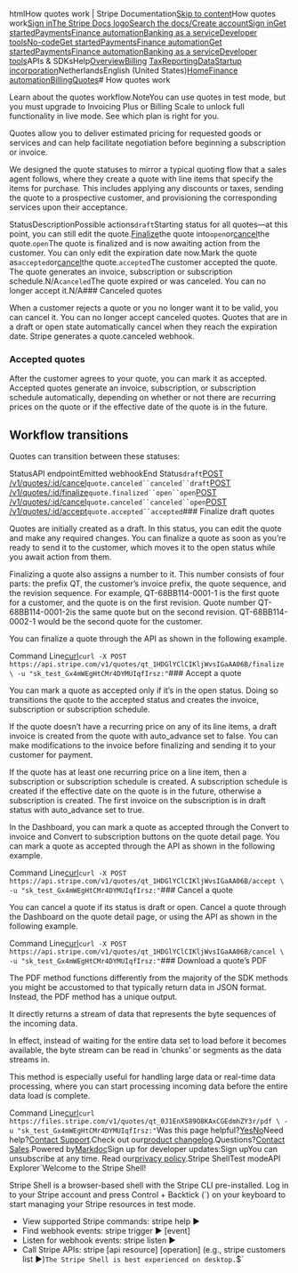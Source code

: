 htmlHow quotes work | Stripe Documentation[Skip to content](#main-content)How quotes work[Sign in](https://dashboard.stripe.com/login?redirect=https%3A%2F%2Fdocs.stripe.com%2Fquotes%2Foverview)[The Stripe Docs logo](/)[Search the docs/](#)[Create account](https://dashboard.stripe.com/register/invoicing)[Sign in](https://dashboard.stripe.com/login?redirect=https%3A%2F%2Fdocs.stripe.com%2Fquotes%2Foverview)[Get started](/get-started)[Payments](/payments)[Finance automation](/finance-automation)[Banking as a service](/financial-services)[Developer tools](/development)[No-code](/no-code)[Get started](/get-started)[Payments](/payments)[Finance automation](/finance-automation)[](#)[Get started](/get-started)[Payments](/payments)[Finance automation](/finance-automation)[Banking as a service](/financial-services)[Developer tools](/development)[](#)APIs & SDKsHelp[Overview](/docs/finance-automation)[Billing](#)
[Tax](#)[Reporting](#)[Data](#)[Startup incorporation](#)NetherlandsEnglish (United States)[](#)[](#)[Home](/docs)[Finance automation](/docs/finance-automation)[Billing](/docs/billing)[Quotes](/docs/quotes)# How quotes work

Learn about the quotes workflow.NoteYou can use quotes in test mode, but you must upgrade to Invoicing Plus or Billing Scale to unlock full functionality in live mode. See which plan is right for you.

​​Quotes allow you to deliver estimated pricing for requested goods or services and can help facilitate negotiation before beginning a subscription or invoice.

​​We designed the quote statuses to mirror a typical quoting flow that a sales agent follows, where they create a quote with line items that specify the items for purchase. This includes applying any discounts or taxes, sending the quote to a prospective customer, and provisioning the corresponding services upon their acceptance.

StatusDescriptionPossible actions`draft`​​Starting status for all quotes—at this point, you can still edit the quote.[Finalize](#finalize)the quote into`open`or[cancel](#cancel)the quote.`open`The quote is finalized and is now awaiting action from the customer. ​​You can only edit the expiration date now.Mark the quote as`accepted`or[cancel](#cancel)the quote.`accepted`​​The customer accepted the quote. The quote generates an invoice, subscription or subscription schedule.N/A`canceled`​​The quote expired or was canceled. You can no longer accept it.N/A### Canceled quotes

When a customer rejects a quote or you no longer want it to be valid, you can cancel it. You can no longer accept canceled quotes. Quotes that are in a draft or open state automatically cancel when they reach the expiration date. Stripe generates a quote.canceled webhook.

### Accepted quotes

​​After the customer agrees to your quote, you can mark it as accepted. Accepted quotes generate an invoice, subscription, or subscription schedule ​​automatically, depending on whether or not there are recurring prices on the quote or if the effective date of the quote is in the future.

## Workflow transitions

Quotes can transition between these statuses:

StatusAPI endpointEmitted webhookEnd Status`draft`[POST /v1/quotes/:id/cancel](/api/quotes/cancel)`quote.canceled``canceled``draft`[POST /v1/quotes/:id/finalize](/api/quotes/finalize)`quote.finalized``open``open`[POST /v1/quotes/:id/cancel](/api/quotes/cancel)`quote.canceled``canceled``open`[POST /v1/quotes/:id/accept](/api/quotes/accept)`quote.accepted``accepted`### Finalize draft quotes

Quotes are initially created as a draft. In this status, you can edit the quote and make any required changes. ​​You can finalize a quote as soon as you’re ready to send it to the customer, which moves it to the open​ status while you await action from them.

Finalizing a quote also assigns a number to it. This number consists of four parts: the prefix QT, the customer’s invoice prefix, the quote sequence, and the revision sequence. For example, QT-68BB114-0001-1 is the first quote for a customer, and the quote is on the first revision. Quote number QT-68BB114-0001-2is the same quote but on the second revision. QT-68BB114-0002-1 would be the second quote for the customer.

You can finalize a quote through the API as shown in the following example.

Command Line[curl](#)`curl -X POST https://api.stripe.com/v1/quotes/qt_1HDGlYClCIKljWvsIGaAA06B/finalize \
  -u "sk_test_Gx4mWEgHtCMr4DYMUIqfIrsz:"`### Accept a quote

You can mark a quote as accepted only if it’s in the open status. Doing so transitions the quote to the accepted status and creates the invoice, subscription or subscription schedule.

If the quote doesn’t have a recurring price on any of its line items, a draft invoice is created from the quote with auto_advance set to false. You can make modifications to the invoice before finalizing and sending it to your customer for payment.

If the quote has at least one recurring price on a line item, then a subscription or subscription schedule is created. A subscription schedule is created if the effective date on the quote is in the future, otherwise a subscription is created. The first invoice on the subscription is in draft status with auto_advance set to true.

In the Dashboard, you can mark a quote as accepted through the Convert to invoice and Convert to subscription buttons on the quote detail page. You can mark a quote as accepted through the API as shown in the following example.

Command Line[curl](#)`curl -X POST https://api.stripe.com/v1/quotes/qt_1HDGlYClCIKljWvsIGaAA06B/accept \
  -u "sk_test_Gx4mWEgHtCMr4DYMUIqfIrsz:"`### Cancel a quote

You can cancel a quote if its status is draft or open. Cancel a quote through the Dashboard on the quote detail page, or using the API as shown in the following example.

Command Line[curl](#)`curl -X POST https://api.stripe.com/v1/quotes/qt_1HDGlYClCIKljWvsIGaAA06B/cancel \
  -u "sk_test_Gx4mWEgHtCMr4DYMUIqfIrsz:"`### Download a quote’s PDF

The PDF method functions differently from the majority of the SDK methods you might be accustomed to that typically return data in JSON format. Instead, the PDF method has a unique output.

It directly returns a stream of data that represents the byte sequences of the incoming data.

In effect, instead of waiting for the entire data set to load before it becomes available, the byte stream can be read in ‘chunks’ or segments as the data streams in.

This method is especially useful for handling large data or real-time data processing, where you can start processing incoming data before the entire data load is complete.

Command Line[curl](#)`curl https://files.stripe.com/v1/quotes/qt_0J1EnX589O8KAxCGEdmhZY3r/pdf \
  -u "sk_test_Gx4mWEgHtCMr4DYMUIqfIrsz:"`Was this page helpful?[Yes](#)[No](#)Need help?[Contact Support](https://support.stripe.com/).Check out our[product changelog](https://stripe.com/blog/changelog).Questions?[Contact Sales](https://stripe.com/contact/sales).Powered by[Markdoc](https://markdoc.dev)Sign up for developer updates:Sign upYou can unsubscribe at any time. Read our[privacy policy](https://stripe.com/privacy).Stripe ShellTest modeAPI Explorer[](https://stripe.com/docs/stripe-cli#install)`Welcome to the Stripe Shell!

Stripe Shell is a browser-based shell with the Stripe CLI pre-installed. Log in to your
Stripe account and press Control + Backtick (`) on your keyboard to start managing your Stripe
resources in test mode.

- View supported Stripe commands: stripe help ▶️
- Find webhook events: stripe trigger ▶️ [event]
- Listen for webhook events: stripe listen ▶
- Call Stripe APIs: stripe [api resource] [operation] (e.g., stripe customers list ▶️)`The Stripe Shell is best experienced on desktop.`$`